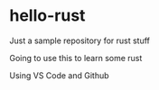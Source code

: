 # hello-rust
Just a sample repository for rust stuff

Going to use this to learn some rust

Using VS Code and Github
